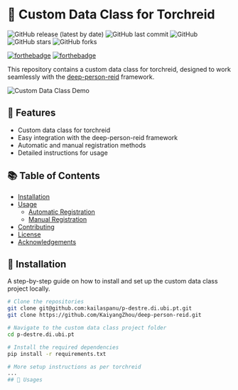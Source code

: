 # 🚀 Custom Data Class for Torchreid

![GitHub release (latest by date)](https://img.shields.io/github/v/release/YOUR_GITHUB_USERNAME/YOUR_REPO_NAME?style=flat-square)
![GitHub last commit](https://img.shields.io/github/last-commit/YOUR_GITHUB_USERNAME/YOUR_REPO_NAME?style=flat-square)
![GitHub](https://img.shields.io/github/license/YOUR_GITHUB_USERNAME/YOUR_REPO_NAME?style=flat-square)
![GitHub stars](https://img.shields.io/github/stars/YOUR_GITHUB_USERNAME/YOUR_REPO_NAME?style=flat-square)
![GitHub forks](https://img.shields.io/github/forks/YOUR_GITHUB_USERNAME/YOUR_REPO_NAME?style=flat-square)

[![forthebadge](https://forthebadge.com/images/badges/made-with-python.svg)](https://forthebadge.com)
[![forthebadge](https://forthebadge.com/images/badges/built-with-love.svg)](https://forthebadge.com)

This repository contains a custom data class for torchreid, designed to work seamlessly with the [deep-person-reid](https://github.com/KaiyangZhou/deep-person-reid) framework.

![Custom Data Class Demo](path/to/demo.gif)

## 🌟 Features

- Custom data class for torchreid
- Easy integration with the deep-person-reid framework
- Automatic and manual registration methods
- Detailed instructions for usage

## 📚 Table of Contents

- [Installation](#-installation)
- [Usage](#-usage)
  - [Automatic Registration](#automatic-registration)
  - [Manual Registration](#manual-registration)
- [Contributing](#-contributing)
- [License](#-license)
- [Acknowledgements](#-acknowledgements)

## 🔧 Installation

A step-by-step guide on how to install and set up the custom data class project locally.

```sh
# Clone the repositories
git clone git@github.com:kailaspanu/p-destre.di.ubi.pt.git
git clone https://github.com/KaiyangZhou/deep-person-reid.git

# Navigate to the custom data class project folder
cd p-destre.di.ubi.pt

# Install the required dependencies
pip install -r requirements.txt

# More setup instructions as per torchreid
...
## 🔧 Usages 
